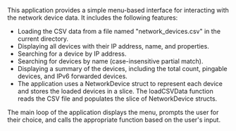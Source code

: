 This application provides a simple menu-based interface for interacting with the network device data. It includes the following features:

- Loading the CSV data from a file named "network_devices.csv" in the current directory.
- Displaying all devices with their IP address, name, and properties.
- Searching for a device by IP address.
- Searching for devices by name (case-insensitive partial match).
- Displaying a summary of the devices, including the total count, pingable devices, and IPv6 forwarded devices.
- The application uses a NetworkDevice struct to represent each device and stores the loaded devices in a slice. The loadCSVData function reads the CSV file and populates the slice of NetworkDevice structs.

The main loop of the application displays the menu, prompts the user for their choice, and calls the appropriate function based on the user's input.